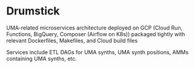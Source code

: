 # Drumstick

UMA-related microservices architecture deployed on GCP (Cloud Run, Functions, BigQuery, Composer (Airflow on K8s)) packaged tightly with relevant Dockerfiles, Makefiles, and Cloud build files

Services include ETL DAGs for UMA synths, UMA synth positions, AMMs containing UMA synths, etc.
